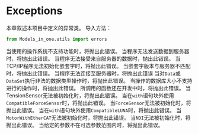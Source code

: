 # Exceptions

本章叙述本项目中定义的异常类。
导入方法：

```Python
from Models_in_one.utils import errors
```

<deflist collapsible="true">
<def title="OSNotSupportError">
当使用的操作系统不支持功能时，将抛出此错误。
</def>
<def title="CanNotReceiveBufferError">
当程序无法发送数据到服务器时，将抛出此错误。
</def>
<def title="CanNotSendBufferError">
当程序无法接受来自服务器的数据时，抛出此错误。
</def>
<def title="CanNotInitializeSocketError">
当TCP/IP程序无法初始化嵌套字时，将抛出此错误。
</def>
<def title="WrongSocketVersionError">
当嵌套字版本与服务器不匹配时，将抛出此错误。
</def>
<def title="CanNotConnectToServerError">
当程序无法连接至服务器时，将抛出此错误
</def>
<def title="DataTypeError">
当对<code>Data</code>或<code>DataSet</code>执行非法的数据类型操作时，将抛出此错误。
</def>
<def title="DataNotEnoughError">
当操作的数据库大小不支持进行的操作时，将抛出此错误。
</def>
<def title="InDevError">
所调用的函数还在开发中时，将抛出此错误。
</def>
<def title="TensionSensorInitFailedError">
当<path>TensionSensor</path>无法被初始化时，将抛出此错误。
</def>
<def title="CompatibleForceSensorOutOfWithBlockError">
当在<code>with</code>语句块外使用<code>CompatibleForceSensor</code>时，将抛出此错误。
</def>
<def title="ForceSensorInitFailedError">
当<code>ForceSensor</code>无法被初始化时，将抛出此错误。
</def>
<def title="CompatibleLUNAOutOfWithBlockError">
当在<code>with</code>语句块外使用<code>CompatibleLUNA</code>时，将抛出此错误。
</def>
<def title="EtherCATInitFailedError">
当<code>MotorWithEtherCAT</code>无法被初始化时，将抛出此错误。
</def>
<def title="NDIInitFailedError">
当<code>NDI</code>无法被初始化时，将抛出此错误。
</def>
<def title="NotWithinTheOptionalRangeError">
当给定的参数不在可选参数范围内时，将抛出此错误。
</def>
</deflist>
